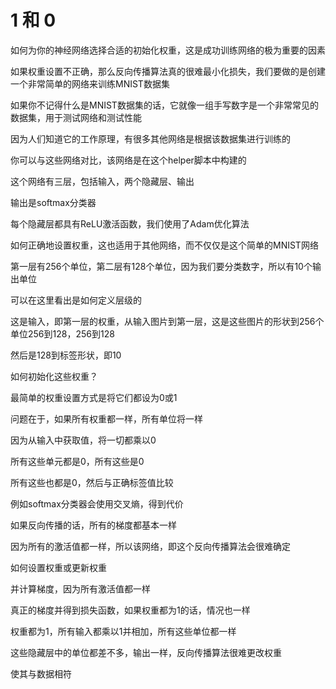 # 1 和 0

如何为你的神经网络选择合适的初始化权重，这是成功训练网络的极为重要的因素

如果权重设置不正确，那么反向传播算法真的很难最小化损失，我们要做的是创建一个非常简单的网络来训练MNIST数据集

如果你不记得什么是MNIST数据集的话，它就像一组手写数字是一个非常常见的数据集，用于测试网络和测试性能

因为人们知道它的工作原理，有很多其他网络是根据该数据集进行训练的

你可以与这些网络对比，该网络是在这个helper脚本中构建的

这个网络有三层，包括输入，两个隐藏层、输出

输出是softmax分类器

每个隐藏层都具有ReLU激活函数，我们使用了Adam优化算法

如何正确地设置权重，这也适用于其他网络，而不仅仅是这个简单的MNIST网络

第一层有256个单位，第二层有128个单位，因为我们要分类数字，所以有10个输出单位

可以在这里看出是如何定义层级的

这是输入，即第一层的权重，从输入图片到第一层，这是这些图片的形状到256个单位256到128，256到128

然后是128到标签形状，即10

如何初始化这些权重？

最简单的权重设置方式是将它们都设为0或1

问题在于，如果所有权重都一样，所有单位将一样

因为从输入中获取值，将一切都乘以0

所有这些单元都是0，所有这些是0

所有这些也都是0，然后与正确标签值比较

例如softmax分类器会使用交叉熵，得到代价

如果反向传播的话，所有的梯度都基本一样

因为所有的激活值都一样，所以该网络，即这个反向传播算法会很难确定

如何设置权重或更新权重

并计算梯度，因为所有激活值都一样

真正的梯度并得到损失函数，如果权重都为1的话，情况也一样

权重都为1，所有输入都乘以1并相加，所有这些单位都一样

这些隐藏层中的单位都差不多，输出一样，反向传播算法很难更改权重

使其与数据相符
